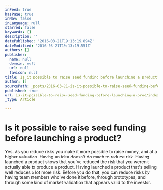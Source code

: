 ```yaml
---
inFeed: true
hasPage: true
inNav: false
inLanguage: null
starred: false
keywords: []
description: ''
datePublished: '2016-03-21T19:13:19.894Z'
dateModified: '2016-03-21T19:13:19.551Z'
authors: []
publisher:
  name: null
  domain: null
  url: null
  favicon: null
title: Is it possible to raise seed funding before launching a product?
author: []
sourcePath: _posts/2016-03-21-is-it-possible-to-raise-seed-funding-before-launching-a-prod.md
published: true
url: is-it-possible-to-raise-seed-funding-before-launching-a-prod/index.html
_type: Article

---
```

# Is it possible to raise seed funding before launching a product?

Yes. As you reduce risks you make it more possible to raise money, and at a higher valuation. Having an idea doesn't do much to reduce risk. Having launched a product shows that you've reduced the risk that you weren't actually able to produce a product. Having launched a product that's selling well reduces a lot more risk. Before you do that, you can reduce risks by having team members who've done it before, through prototypes, and through some kind of market validation that appears valid to the investor.